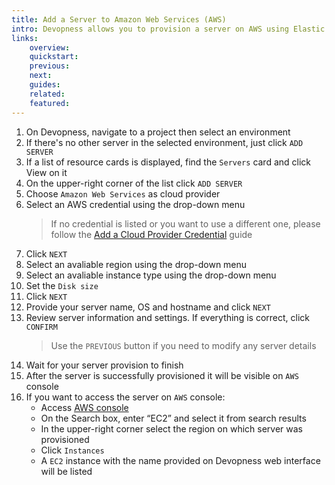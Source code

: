 ```yaml
---
title: Add a Server to Amazon Web Services (AWS)
intro: Devopness allows you to provision a server on AWS using Elastic Compute Cloud (EC2) and manage it through Devopness.
links:
    overview:
    quickstart:
    previous:
    next:
    guides:
    related:
    featured:
---
```


1. On Devopness, navigate to a project then select an environment
1. If there's no other server in the selected environment, just click `ADD SERVER`
1. If a list of resource cards is displayed, find the `Servers` card and click View on it
1. On the upper-right corner of the list click `ADD SERVER`
1. Choose `Amazon Web Services` as cloud provider
1. Select an AWS credential using the drop-down menu
    > If no credential is listed or you want to use a different one, please follow the [Add a Cloud Provider Credential](/docs/cloud-provider-credentials/add-cloud-provider-credential/) guide
1. Click `NEXT`
1. Select an avaliable region using the drop-down menu
1. Select an avaliable instance type using the drop-down menu
1. Set the `Disk size`
1. Click `NEXT`
1. Provide your server name, OS and hostname and click `NEXT`
1. Review server information and settings. If everything is correct, click `CONFIRM`
    > Use the `PREVIOUS` button if you need to modify any server details
1. Wait for your server provision to finish
1. After the server is successfully provisioned it will be visible on `AWS` console
1. If you want to access the server on `AWS` console:
    - Access [AWS console](https://console.aws.amazon.com/)
    - On the Search box, enter “EC2” and select it from search results
    - In the upper-right corner select the region on which server was provisioned
    - Click `Instances`
    - A `EC2` instance with the name provided on Devopness web interface will be listed
